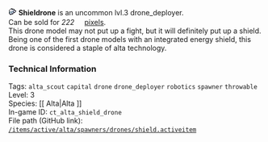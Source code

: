 ![ ](https://raw.githubusercontent.com/Ceterai/Enternia/main/items/active/alta/spawners/drones/shield.png) **Shieldrone** is an uncommon lvl.3 drone_deployer.  
Can be sold for *222* <img src="https://starbounder.org/mediawiki/images/2/21/Pixel.png" width="12" height="16"/> [pixels](https://starbounder.org/Pixel).  
This drone model may not put up a fight, but it will definitely put up a shield.  
Being one of the first drone models with an integrated energy shield, this drone is considered a staple of alta technology.

### Technical Information

Tags: `alta_scout` `capital` `drone` `drone_deployer` `robotics` `spawner` `throwable`  
Level: 3  
Species: [[ Alta|Alta ]]  
In-game ID: `ct_alta_shield_drone`  
File path (GitHub link): [`/items/active/alta/spawners/drones/shield.activeitem`](https://github.com/Ceterai/Enternia/blob/main/items/active/alta/spawners/drones/shield.activeitem)
